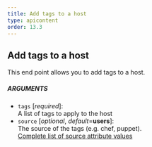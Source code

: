 ```yaml
---
title: Add tags to a host
type: apicontent
order: 13.3
---
```


## Add tags to a host
This end point allows you to add tags to a host.

##### ARGUMENTS

* `tags` [*required*]:  
    A list of tags to apply to the host
* `source` [*optional*, *default*=**users**]:  
    The source of the tags (e.g. chef, puppet).  
    [Complete list of source attribute values](/integrations/faq/list-of-api-source-attribute-value)
